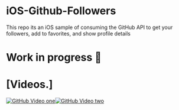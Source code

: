 # iOS-Github-Followers
This repo its an iOS sample of consuming the GitHub API to get your followers, add to favorites, and show profile details
 # Work in progress 🚧

# [**Videos.**]
[![GitHub Video one](https://img.youtube.com/vi/eG3gtwJhIMc/0.jpg)](https://www.youtube.com/watch?v=eG3gtwJhIMc)[![GitHub Video two](https://img.youtube.com/vi/QSXKe92AO6U/0.jpg)](https://www.youtube.com/watch?v=QSXKe92AO6U)
